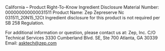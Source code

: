  
 
 
California – Product Right-To-Know Ingredient Disclosure 
Material Number: 000000000000031511 
Product Name: Zep Zepreserve Nc 031511_20N15_12Ct 
Ingredient disclosure for this product is not required per SB 258 Regulation. 
 
For additional information or question, please contact us at: 
Zep, Inc. 
C/O Technical Services 
3330 Cumberland Blvd. SE, Ste 700 
Atlanta, GA 30339 
Email: asktech@zep.com 
 
 
 
 
